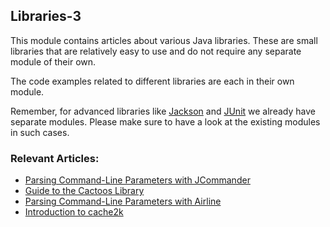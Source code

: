 ## Libraries-3

This module contains articles about various Java libraries. 
These are small libraries that are relatively easy to use and do not require any separate module of their own.

The code examples related to different libraries are each in their own module.

Remember, for advanced libraries like [Jackson](/jackson) and [JUnit](/testing-modules) we already have separate modules. Please make sure to have a look at the existing modules in such cases.

### Relevant Articles:
- [Parsing Command-Line Parameters with JCommander](https://www.baeldung.com/jcommander-parsing-command-line-parameters)
- [Guide to the Cactoos Library](https://www.baeldung.com/java-cactoos)
- [Parsing Command-Line Parameters with Airline](https://www.baeldung.com/java-airline)
- [Introduction to cache2k](https://www.baeldung.com/java-cache2k)
